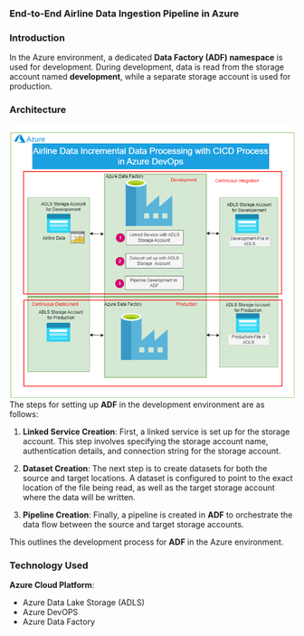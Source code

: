 
### **End-to-End Airline Data Ingestion Pipeline in Azure**
### **Introduction**
In the Azure environment, a dedicated **Data Factory (ADF) namespace** is used for development. During development, data is read from the storage account named **development**, while a separate storage account is used for production.
### **Architecture**
![Architecture!](AirLineDataCICD.png)
The steps for setting up **ADF** in the development environment are as follows:

1. **Linked Service Creation**: First, a linked service is set up for the storage account. This step involves specifying the storage account name, authentication details, and connection string for the storage account.

2. **Dataset Creation**: The next step is to create datasets for both the source and target locations. A dataset is configured to point to the exact location of the file being read, as well as the target storage account where the data will be written.

3. **Pipeline Creation**: Finally, a pipeline is created in **ADF** to orchestrate the data flow between the source and target storage accounts.

This outlines the development process for **ADF** in the Azure environment. 
### **Technology Used**
 
 **Azure Cloud Platform**:
   - Azure Data Lake Storage (ADLS)
   - Azure DevOPS
   - Azure Data Factory


